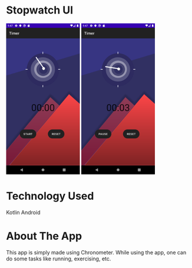 # Stopwatch UI
<div>
    <img src="Start.png" width="200px"</img> 
    <img src="Pause.png" width="200px"</img>
</div>

# Technology Used
Kotlin
Android

# About The App
This app is simply made using Chronometer. While using the app, one can do some tasks like running, exercising, etc.
